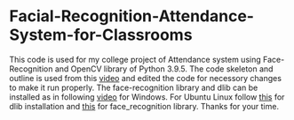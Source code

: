 # Facial-Recognition-Attendance-System-for-Classrooms
This code is used for my college project of Attendance system using Face-Recognition and OpenCV library of Python 3.9.5.
The code skeleton and outline is used from this [video](https://youtu.be/uwJltCOrpEI) and edited the code for necessory changes to make it run properly. 
The face-recognition library and dlib can be installed as in following [video](https://youtu.be/BkTFzjFKQQU) for Windows. For Ubuntu Linux follow [this](https://kumarvinay.com/installing-dlib-library-in-ubuntu/) for dlib installation and [this](https://kumarvinay.com/face-recognition-with-dlib-on-ubuntu-18-04/) for face_recognition library. Thanks for your time.

